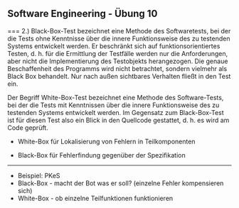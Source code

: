## Software Engineering  - Übung 10
===
2.)
Black-Box-Test bezeichnet eine Methode des Softwaretests, bei der die Tests ohne Kenntnisse über die innere Funktionsweise des zu testenden Systems entwickelt werden. 
Er beschränkt sich auf funktionsorientiertes Testen, d. h. für die Ermittlung der Testfälle werden nur die Anforderungen, aber nicht die Implementierung des Testobjekts herangezogen. 
Die genaue Beschaffenheit des Programms wird nicht betrachtet, sondern vielmehr als Black Box behandelt. Nur nach außen sichtbares Verhalten fließt in den Test ein.


Der Begriff White-Box-Test bezeichnet eine Methode des Software-Tests, bei der die Tests mit Kenntnissen über die innere Funktionsweise des zu testenden Systems entwickelt werden. 
Im Gegensatz zum Black-Box-Test ist für diesen Test also ein Blick in den Quellcode gestattet, d. h. es wird am Code geprüft.


* White-Box für Lokalisierung von Fehlern in Teilkomponenten

* Black-Box für Fehlerfindung gegenüber der Spezifikation

---
* Beispiel: PKeS
 * Black-Box - macht der Bot was er soll? (einzelne Fehler kompensieren sich)
 * White-Box - ob einzelne Teilfunktionen funktionieren 
